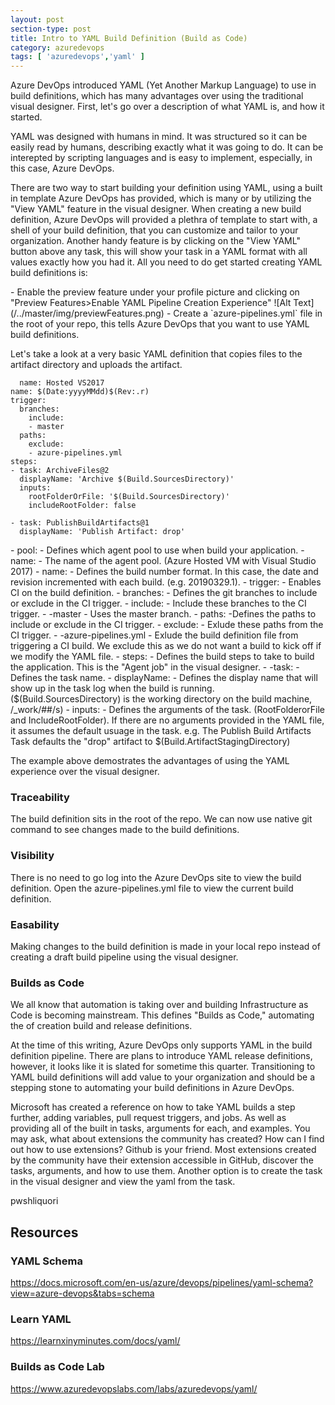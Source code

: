 ```yaml
---
layout: post
section-type: post
title: Intro to YAML Build Definition (Build as Code)
category: azuredevops
tags: [ 'azuredevops','yaml' ]
---
```


Azure DevOps introduced YAML (Yet Another Markup Language) to use in build definitions, which has many advantages over using the traditional visual designer. First, let's go over a description of what YAML is, and how it started. 

YAML was designed with humans in mind. It was structured so it can be easily read by humans, describing exactly what it was going to do. It can be interepted by scripting languages and is easy to implement, especially, in this case, Azure DevOps. 

There are two way to start building your definition using YAML, using a built in template Azure DevOps has provided, which is many or by utilizing the "View YAML" feature in the visual designer. When creating a new build definition, Azure DevOps will provided a plethra of template to start with, a shell of your build definition, that you can customize and tailor to your organization. Another handy feature is by clicking on the "View YAML" button above any task, this will show your task in a YAML format with all values exactly how you had it. All you need to do get started creating YAML build definitions is:

<p  align="left">
- Enable the preview feature under your profile picture and clicking on "Preview Features>Enable YAML Pipeline Creation Experience" 
![Alt Text](/../master/img/previewFeatures.png)
- Create a `azure-pipelines.yml` file in the root of your repo, this tells Azure DevOps that you want to use YAML build definitions.  
</p>

Let's take a look at a very basic YAML definition that copies files to the artifact directory and uploads the artifact.

```pool:
  name: Hosted VS2017
name: $(Date:yyyyMMdd)$(Rev:.r)
trigger:
  branches:
    include:
    - master
  paths:
    exclude:
    - azure-pipelines.yml
steps:
- task: ArchiveFiles@2
  displayName: 'Archive $(Build.SourcesDirectory)'
  inputs:
    rootFolderOrFile: '$(Build.SourcesDirectory)'
    includeRootFolder: false

- task: PublishBuildArtifacts@1
  displayName: 'Publish Artifact: drop'
```

<p  align="left">
- pool: - Defines which agent pool to use when build your application.
    - name: - The name of the agent pool. (Azure Hosted VM with Visual Studio 2017)
- name: - Defines the build number format. In this case, the date and revision incremented with each build. (e.g. 20190329.1).
- trigger: - Enables CI on the build definition.
    - branches: - Defines the git branches to include or exclude in the CI trigger. 
    - include: - Include these branches to the CI trigger. 
    - -master - Uses the master branch.
    - paths: -Defines the paths to include or exclude in the CI trigger.
    - exclude: - Exlude these paths from the CI trigger.
    - -azure-pipelines.yml - Exlude the build definition file from triggering a CI build. We exclude this as we do not want a build to kick off if we modify the YAML file.
- steps: - Defines the build steps to take to build the application. This is the "Agent job" in the visual designer.
- -task: - Defines the task name.
- displayName: - Defines the display name that will show up in the task log when the build is running. ($(Build.SourcesDirectory) is the working directory on the build machine, /_work/##/s)
- inputs: - Defines the arguments of the task. (RootFolderorFile and IncludeRootFolder). If there are no arguments provided in the YAML file, it assumes the default usuage in the task. e.g. The Publish Build Artifacts Task defaults the "drop" artifact to $(Build.ArtifactStagingDirectory)
</p>

The example above demostrates the advantages of using the YAML experience over the visual designer.

### Traceability

The build definition sits in the root of the repo. We can now use native git command to see changes made to the build definitions. 

### Visibility 

There is no need to go log into the Azure DevOps site to view the build definition. Open the azure-pipelines.yml file to view the current build definition.

### Easability

Making changes to the build definition is made in your local repo instead of creating a draft build pipeline using the visual designer. 

### Builds as Code

We all know that automation is taking over and building Infrastructure as Code is becoming mainstream. This defines "Builds as Code," automating the of creation build and release definitions. 

At the time of this writing, Azure DevOps only supports YAML in the build definition pipeline. There are plans to introduce YAML release definitions, however, it looks like it is slated for sometime this quarter. Transitioning to YAML build definitions will add value to your organization and should be a stepping stone to automating your build definitions in Azure DevOps.

Microsoft has created a reference on how to take YAML builds a step further, adding variables, pull request triggers, and jobs. As well as providing all of the built in tasks, arguments for each, and examples. You may ask, what about extensions the community has created? How can I find out how to use extensions? Github is your friend. Most extensions created by the community have their extension accessible in GitHub, discover the tasks, arguments, and how to use them. Another option is to create the task in the visual designer and view the yaml from the task. 

pwshliquori

## Resources

### YAML Schema

https://docs.microsoft.com/en-us/azure/devops/pipelines/yaml-schema?view=azure-devops&tabs=schema

### Learn YAML

https://learnxinyminutes.com/docs/yaml/

### Builds as Code Lab

https://www.azuredevopslabs.com/labs/azuredevops/yaml/